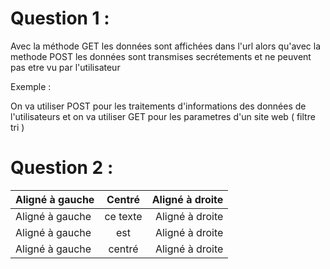 # Question 1 :

Avec la méthode GET les données sont affichées dans l'url alors qu'avec 
la methode POST les données sont transmises secrétements et ne peuvent pas etre vu par l'utilisateur

Exemple :

On va utiliser POST pour les traitements d'informations des données de l'utilisateurs 
et on va utiliser GET pour les parametres d'un site web ( filtre tri ) 

# Question 2 :

| Aligné à gauche  | Centré          | Aligné à droite |
| :--------------- |:---------------:| -----:|
| Aligné à gauche  |   ce texte        |  Aligné à droite |
| Aligné à gauche  | est             |   Aligné à droite |
| Aligné à gauche  | centré          |    Aligné à droite |